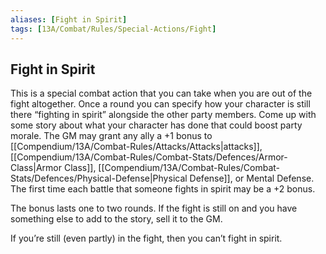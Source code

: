 ```yaml
---
aliases: [Fight in Spirit]
tags: [13A/Combat/Rules/Special-Actions/Fight]
---
```


## Fight in Spirit

This is a special combat action that you can take when you are out of the fight altogether. Once a round you can specify how your character is still there “fighting in spirit” alongside the other party members. Come up with some story about what your character has done that could boost party morale. The GM may grant any ally a +1 bonus to [[Compendium/13A/Combat-Rules/Attacks/Attacks|attacks]], [[Compendium/13A/Combat-Rules/Combat-Stats/Defences/Armor-Class|Armor Class]], [[Compendium/13A/Combat-Rules/Combat-Stats/Defences/Physical-Defense|Physical Defense]], or Mental Defense. The first time each battle that someone fights in spirit may be a +2 bonus.

The bonus lasts one to two rounds. If the fight is still on and you have something else to add to the story, sell it to the GM.

If you’re still (even partly) in the fight, then you can’t fight in spirit.